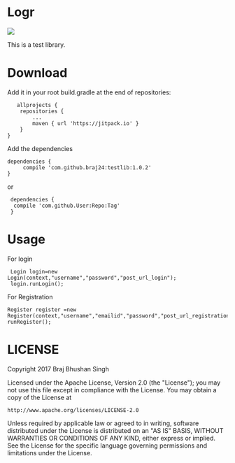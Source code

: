 # Logr 
[![](https://jitpack.io/v/braj24/Loginregs.svg)](https://jitpack.io/#braj24/Loginregs)

This is a test library.

# Download

Add it in your root build.gradle at the end of repositories:
	   
       allprojects {
		repositories {
			...
			maven { url 'https://jitpack.io' }
		}
	}

Add the dependencies

    dependencies {
         compile 'com.github.braj24:testlib:1.0.2'
    }
    
 or
    
     dependencies {
	  compile 'com.github.User:Repo:Tag'
     }
     
# Usage
For login

     Login login=new Login(context,"username","password","post_url_login");
     login.runLogin();

For Registration

    Register register =new Register(context,"username","emailid","password","post_url_registration");
    runRegister();

# LICENSE

Copyright 2017 Braj Bhushan Singh

Licensed under the Apache License, Version 2.0 (the "License"); you may not use this file except in compliance with the License. You may obtain a copy of the License at

    http://www.apache.org/licenses/LICENSE-2.0
   
Unless required by applicable law or agreed to in writing, software distributed under the License is distributed on an "AS IS" BASIS, WITHOUT WARRANTIES OR CONDITIONS OF ANY KIND, either express or implied. See the License for the specific language governing permissions and limitations under the License.
